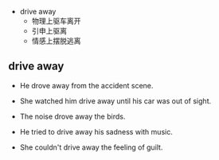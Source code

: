 

- drive away
    - 物理上驱车离开
    - 引申上驱离
    - 情感上摆脱逃离


## drive away

- He drove away from the accident scene.
- She watched him drive away until his car was out of sight.


- The noise drove away the birds.

- He tried to drive away his sadness with music.
- She couldn't drive away the feeling of guilt.



